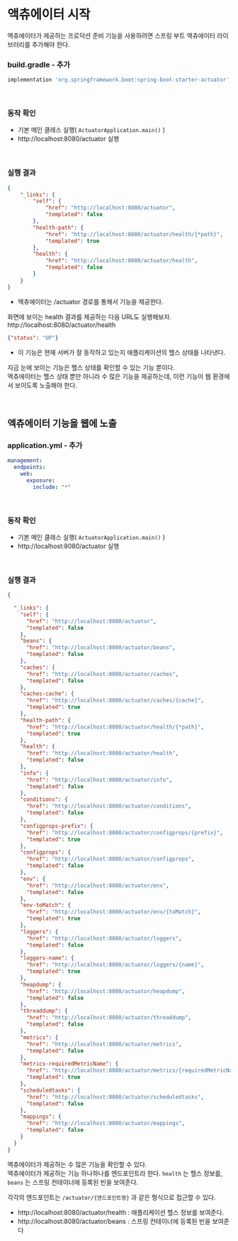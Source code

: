 # 액츄에이터 시작
액츄에이터가 제공하는 프로덕션 준비 기능을 사용하려면 스프링 부트 액츄에이터 라이브러리를 추가해야 한다.<br>

### build.gradle - 추가
```groovy
implementation 'org.springframework.boot:spring-boot-starter-actuator'
```

<br>

### 동작 확인
* 기본 메인 클래스 실행( ```ActuatorApplication.main()``` )
* http://localhost:8080/actuator 실행

<br>

### 실행 결과
```json
{
    "_links": {
        "self": {
            "href": "http://localhost:8080/actuator",
            "templated": false
        },
        "health-path": {
            "href": "http://localhost:8080/actuator/health/{*path}",
            "templated": true
        },
        "health": {
            "href": "http://localhost:8080/actuator/health",
            "templated": false
        }
    }
}
```
* 액츄에이터는 /actuator 경로를 통해서 기능을 제공한다.<br>

화면에 보이는 health 결과를 제공하는 다음 URL도 실행해보자.<br>
http://localhost:8080/actuator/health
```json
{"status": "UP"}
```
* 이 기능은 현재 서버가 잘 동작하고 있는지 애플리케이션의 헬스 상태를 나타낸다.

지금 눈에 보이는 기능은 헬스 상태를 확인할 수 있는 기능 뿐이다.<br>
액츄에이터는 헬스 상태 뿐만 아니라 수 많은 기능을 제공하는데, 이런 기능이 웹 환경에서 보이도록 노출해야 한다.

<br>

## 엑츄에이터 기능을 웹에 노출
### application.yml - 추가
```yaml
management:
  endpoints:
    web:
      exposure:
        include: "*"
```

<br>

### 동작 확인
* 기본 메인 클래스 실행( ```ActuatorApplication.main()``` )
* http://localhost:8080/actuator 실행

<br>

### 실행 결과
```json
{

  "_links": {
    "self": {
      "href": "http://localhost:8080/actuator",
      "templated": false
    },
    "beans": {
      "href": "http://localhost:8080/actuator/beans",
      "templated": false
    },
    "caches": {
      "href": "http://localhost:8080/actuator/caches",
      "templated": false
    },
    "caches-cache": {
      "href": "http://localhost:8080/actuator/caches/{cache}",
      "templated": true
    },
    "health-path": {
      "href": "http://localhost:8080/actuator/health/{*path}",
      "templated": true
    },
    "health": {
      "href": "http://localhost:8080/actuator/health",
      "templated": false
    },
    "info": {
      "href": "http://localhost:8080/actuator/info",
      "templated": false
    },
    "conditions": {
      "href": "http://localhost:8080/actuator/conditions",
      "templated": false
    },
    "configprops-prefix": {
      "href": "http://localhost:8080/actuator/configprops/{prefix}",
      "templated": true
    },
    "configprops": {
      "href": "http://localhost:8080/actuator/configprops",
      "templated": false
    },
    "env": {
      "href": "http://localhost:8080/actuator/env",
      "templated": false
    },
    "env-toMatch": {
      "href": "http://localhost:8080/actuator/env/{toMatch}",
      "templated": true
    },
    "loggers": {
      "href": "http://localhost:8080/actuator/loggers",
      "templated": false
    },
    "loggers-name": {
      "href": "http://localhost:8080/actuator/loggers/{name}",
      "templated": true
    },
    "heapdump": {
      "href": "http://localhost:8080/actuator/heapdump",
      "templated": false
    },
    "threaddump": {
      "href": "http://localhost:8080/actuator/threaddump",
      "templated": false
    },
    "metrics": {
      "href": "http://localhost:8080/actuator/metrics",
      "templated": false
    },
    "metrics-requiredMetricName": {
      "href": "http://localhost:8080/actuator/metrics/{requiredMetricName}",
      "templated": true
    },
    "scheduledtasks": {
      "href": "http://localhost:8080/actuator/scheduledtasks",
      "templated": false
    },
    "mappings": {
      "href": "http://localhost:8080/actuator/mappings",
      "templated": false
    }
  }
}
```
액츄에이터가 제공하는 수 많은 기능을 확인할 수 있다.<br>
액츄에이터가 제공하는 기능 하나하나를 엔드포인트라 한다. ```health``` 는 헬스 정보를, ```beans``` 는 스프링 컨테이너에 등록된 빈을 보여준다.

각각의 엔드포인트는 ```/actuator/{엔드포인트명}``` 과 같은 형식으로 접근할 수 있다.
* http://localhost:8080/actuator/health : 애플리케이션 헬스 정보를 보여준다.
* http://localhost:8080/actuator/beans : 스프링 컨테이너에 등록된 빈을 보여준다
